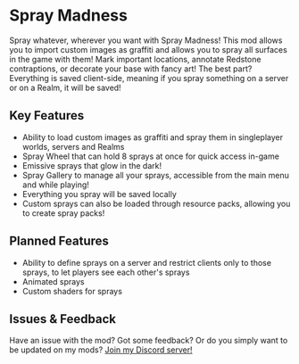 # Spray Madness
Spray whatever, wherever you want with Spray Madness! This mod allows you to import custom images as graffiti and allows you to spray all surfaces in the game with them! Mark important locations, annotate Redstone contraptions, or decorate your base with fancy art! The best part? Everything is saved client-side, meaning if you spray something on a server or on a Realm, it will be saved!

## Key Features
- Ability to load custom images as graffiti and spray them in singleplayer worlds, servers and Realms
- Spray Wheel that can hold 8 sprays at once for quick access in-game
- Emissive sprays that glow in the dark!
- Spray Gallery to manage all your sprays, accessible from the main menu and while playing!
- Everything you spray will be saved locally
- Custom sprays can also be loaded through resource packs, allowing you to create spray packs!

## Planned Features 
- Ability to define sprays on a server and restrict clients only to those sprays, to let players see each other's sprays
- Animated sprays
- Custom shaders for sprays

## Issues & Feedback
Have an issue with the mod? Got some feedback? Or do you simply want to be updated on my mods? [Join my Discord server!](https://discord.com/invite/WtdP245E8Q)
